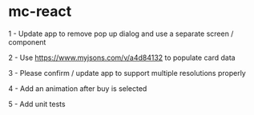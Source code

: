 # mc-react

1 - Update app to remove pop up dialog and use a separate screen / component

2 - Use https://www.myjsons.com/v/a4d84132 to populate card data

3 - Please confirm / update app to support multiple resolutions properly

4 - Add an animation after buy is selected


5 - Add unit tests

